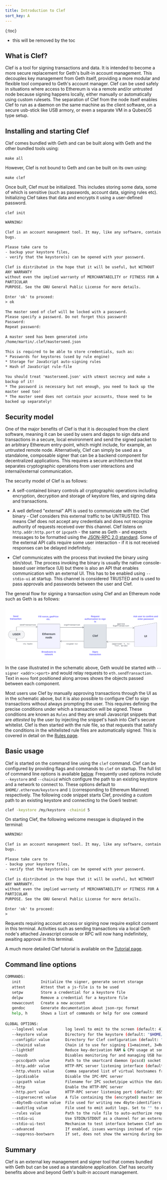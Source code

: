 ```yaml
---
title: Introduction to Clef
sort_key: A
---
```


{:toc}
-   this will be removed by the toc
  
## What is Clef?

Clef is a tool for signing transactions and data. It is intended to become a more secure replacement 
for Geth's built-in account management. This decouples key management from Geth itself, providing a
more modular and flexible tool compared to Geth's account manager. Clef can be used safely in situations 
where access to Ethereum is via a remote and/or untrusted node because signing happens locally, either
manually or automatically using custom rulesets. The separation of Clef from the node itself enables 
Clef to run as a daemon on the same machine as the client software, on a secure usb-stick like USB armory, 
or even a separate VM in a QubesOS type setup.

## Installing and starting Clef

Clef comes bundled with Geth and can be built along with Geth and the other bundled tools using:

`make all`

However, Clef is not bound to Geth and can be built on its own using:

`make clef`

Once built, Clef must be initialized. This includes storing some data, some of which is sensitive (such as passwords,
account data, signing rules etc). Initializing Clef takes that data and encrypts it using a user-defined password.

`clef init`

```terminal
WARNING!

Clef is an account management tool. It may, like any software, contain bugs.

Please take care to
- backup your keystore files,
- verify that the keystore(s) can be opened with your password.

Clef is distributed in the hope that it will be useful, but WITHOUT ANY WARRANTY
without even the implied warranty of MERCHANTABILITY or FITNESS FOR A PARTICULAR
PURPOSE. See the GNU General Public License for more details.

Enter 'ok' to proceed:
> ok

The master seed of clef will be locked with a password.
Please specify a password. Do not forget this password!
Password:
Repeat password:

A master seed has been generated into /home/martin/.clef/masterseed.json

This is required to be able to store credentials, such as:
* Passwords for keystores (used by rule engine)
* Storage for JavaScript auto-signing rules
* Hash of JavaScript rule-file

You should treat 'masterseed.json' with utmost secrecy and make a backup of it!
* The password is necessary but not enough, you need to back up the master seed too!
* The master seed does not contain your accounts, those need to be backed up separately!
```

## Security model

One of the major benefits of Clef is that it is decoupled from the client software, meaning it can be used by users
and dapps to sign data and transactions in a secure, local environment and send the signed packet to an arbitrary
Ethereum entry-point, which might include, for example, an untrusted remote node. Alternatively, Clef can simply be
used as a standalone, composable signer that can be a backend component for decentralized applications. This requires
a secure architecture that separates cryptographic operations from user interactions and internal/external communication.

The security model of Clef is as follows:

* A self-contained binary controls all cryptographic operations including encryption, decryption and storage of 
  keystore files, and signing data and transactions.

* A well defined "external" API is used to communicate with the Clef binary - Clef considers this external traffic 
  to be UNTRUSTED. This means Clef does not accept any credentials and does not recognize authority of requests 
  received over this channel. Clef listens on `http.addr:http.port` or `ipcpath` - the same as Geth - and expects 
  messages to be formatted using the [JSON-RPC 2.0 standard](https://www.jsonrpc.org/specification). Some of the 
  external API calls require some user interaction - if it is not received responses can be delayed indefinitely.

* Clef communicates with the process that invoked the binary using stin/stout. The process invoking the binary
  is usually the native console-based user interface (UI) but there is also an API that enables communication 
  with an external UI. This has to be enabled using `--stdio-ui` at startup. This channel is considered TRUSTED 
  and is used to pass approvals and passwords between the user and Clef. 

The general flow for signing a transaction using Clef and an Ethereum node such as Geth is as follows:

![Clef signing logic](/static/images/clef_sign_flow.png)

In the case illustrated in the schematic above, Geth would be started with `--signer <addr>:<port>` and 
would relay requests to `eth.sendTransaction`. Text in `mono` font positioned along arrows shows the objects
passed between each component.

Most users use Clef by manually approving transactions through the UI as in the schematic above, but it is also
possible to configure Clef to sign transactions without always prompting the user. This requires defining the
precise conditions under which a transaction will be signed. These conditions are known as `Rules` and they are 
small Javascript snippets that are *attested* by the user by injecting the snippet's hash into Clef's secure
whitelist. Clef is then started with the rule file, so that requests that satisfy the conditions in the whitelisted
rule files are automatically signed. This is covered in detail on the [Rules page](/docs/_clef/Rules.md).


## Basic usage

Clef is started on the command line using the `clef` command. Clef can be configured by providing flags and 
commands to `clef` on startup. The full list of command line options is available [below](#command-line-options).
Frequently used options include `--keystore` and `--chainid` which configure the path to an existing keystore
and a network to connect to. These options default to `$HOME/.ethereum/keystore` and `1` (corresponding to
Ethereum Mainnet) respectively. The following code snippet starts Clef, providing a custom path to an existing 
keystore and connecting to the Goerli testnet:

```sh
clef -keystore /my/keystore -chainid 5
```

On starting Clef, the following welcome messgae is displayed in the terminal:

```terminal
WARNING!

Clef is an account management tool. It may, like any software, contain bugs.

Please take care to
- backup your keystore files,
- verify that the keystore(s) can be opened with your password.

Clef is distributed in the hope that it will be useful, but WITHOUT ANY WARRANTY.
without even the implied warranty of MERCHANTABILITY or FITNESS FOR A PARTICULAR
PURPOSE. See the GNU General Public License for more details.

Enter 'ok' to proceed:
>
```

Requests requiring account access or signing now require explicit consent in this terminal.
Activities such as sending transactions via a local Geth node's attached Javascript console or
RPC will now hang indefinitely, awaiting approval in this terminal.

A much more detailed Clef tutorial is available on the [Tutorial page](/docs/clef/tutorial).


## Command line options

```sh
COMMANDS:
   init         Initialize the signer, generate secret storage
   attest       Attest that a js-file is to be used
   setpw        Store a credential for a keystore file
   delpw        Remove a credential for a keystore file
   newaccount   Create a new account
   gendoc       Generate documentation about json-rpc format
   help, h      Shows a list of commands or help for one command

GLOBAL OPTIONS:
   --loglevel value        log level to emit to the screen (default: 4)
   --keystore value        Directory for the keystore (default: "$HOME/.ethereum/keystore")
   --configdir value       Directory for Clef configuration (default: "$HOME/.clef")
   --chainid value         Chain id to use for signing (1=mainnet, 3=Ropsten, 4=Rinkeby, 5=Goerli) (default: 1)
   --lightkdf              Reduce key-derivation RAM & CPU usage at some expense of KDF strength
   --nousb                 Disables monitoring for and managing USB hardware wallets
   --pcscdpath value       Path to the smartcard daemon (pcscd) socket file (default: "/run/pcscd/pcscd.comm")
   --http.addr value       HTTP-RPC server listening interface (default: "localhost")
   --http.vhosts value     Comma separated list of virtual hostnames from which to accept requests (server enforced). Accepts '*' wildcard. (default: "localhost")
   --ipcdisable            Disable the IPC-RPC server
   --ipcpath value         Filename for IPC socket/pipe within the datadir (explicit paths escape it)
   --http                  Enable the HTTP-RPC server
   --http.port value       HTTP-RPC server listening port (default: 8550)
   --signersecret value    A file containing the (encrypted) master seed to encrypt Clef data, e.g. keystore credentials and ruleset hash
   --4bytedb-custom value  File used for writing new 4byte-identifiers submitted via API (default: "./4byte-custom.json")
   --auditlog value        File used to emit audit logs. Set to "" to disable (default: "audit.log")
   --rules value           Path to the rule file to auto-authorize requests with
   --stdio-ui              Use STDIN/STDOUT as a channel for an external UI. This means that an STDIN/STDOUT is used for RPC-communication with a e.g. a graphical user interface, and can be used when Clef is started by an external process.
   --stdio-ui-test         Mechanism to test interface between Clef and UI. Requires 'stdio-ui'.
   --advanced              If enabled, issues warnings instead of rejections for suspicious requests. Default off
   --suppress-bootwarn     If set, does not show the warning during boot
```

## Summary

Clef is an external key management and signer tool that comes bundled with Geth but can be used as a 
standalone application. Clef has security benefits above and beyond Geth's built-in account management.
 